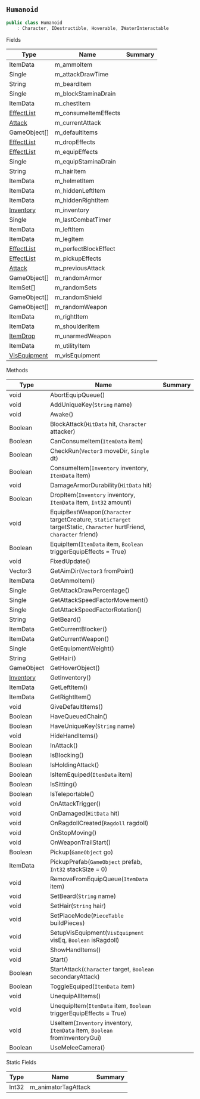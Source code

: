 ## `Humanoid`

```csharp
public class Humanoid
    : Character, IDestructible, Hoverable, IWaterInteractable

```

Fields

| Type | Name | Summary | 
| --- | --- | --- | 
| ItemData | m_ammoItem |  | 
| Single | m_attackDrawTime |  | 
| String | m_beardItem |  | 
| Single | m_blockStaminaDrain |  | 
| ItemData | m_chestItem |  | 
| [EffectList](./EffectList.md) | m_consumeItemEffects |  | 
| [Attack](./Attack.md) | m_currentAttack |  | 
| GameObject[] | m_defaultItems |  | 
| [EffectList](./EffectList.md) | m_dropEffects |  | 
| [EffectList](./EffectList.md) | m_equipEffects |  | 
| Single | m_equipStaminaDrain |  | 
| String | m_hairItem |  | 
| ItemData | m_helmetItem |  | 
| ItemData | m_hiddenLeftItem |  | 
| ItemData | m_hiddenRightItem |  | 
| [Inventory](./Inventory.md) | m_inventory |  | 
| Single | m_lastCombatTimer |  | 
| ItemData | m_leftItem |  | 
| ItemData | m_legItem |  | 
| [EffectList](./EffectList.md) | m_perfectBlockEffect |  | 
| [EffectList](./EffectList.md) | m_pickupEffects |  | 
| [Attack](./Attack.md) | m_previousAttack |  | 
| GameObject[] | m_randomArmor |  | 
| ItemSet[] | m_randomSets |  | 
| GameObject[] | m_randomShield |  | 
| GameObject[] | m_randomWeapon |  | 
| ItemData | m_rightItem |  | 
| ItemData | m_shoulderItem |  | 
| [ItemDrop](./ItemDrop.md) | m_unarmedWeapon |  | 
| ItemData | m_utilityItem |  | 
| [VisEquipment](./VisEquipment.md) | m_visEquipment |  | 


Methods

| Type | Name | Summary | 
| --- | --- | --- | 
| void | AbortEquipQueue() |  | 
| void | AddUniqueKey(`String` name) |  | 
| void | Awake() |  | 
| Boolean | BlockAttack(`HitData` hit, `Character` attacker) |  | 
| Boolean | CanConsumeItem(`ItemData` item) |  | 
| Boolean | CheckRun(`Vector3` moveDir, `Single` dt) |  | 
| Boolean | ConsumeItem(`Inventory` inventory, `ItemData` item) |  | 
| void | DamageArmorDurability(`HitData` hit) |  | 
| Boolean | DropItem(`Inventory` inventory, `ItemData` item, `Int32` amount) |  | 
| void | EquipBestWeapon(`Character` targetCreature, `StaticTarget` targetStatic, `Character` hurtFriend, `Character` friend) |  | 
| Boolean | EquipItem(`ItemData` item, `Boolean` triggerEquipEffects = True) |  | 
| void | FixedUpdate() |  | 
| Vector3 | GetAimDir(`Vector3` fromPoint) |  | 
| ItemData | GetAmmoItem() |  | 
| Single | GetAttackDrawPercentage() |  | 
| Single | GetAttackSpeedFactorMovement() |  | 
| Single | GetAttackSpeedFactorRotation() |  | 
| String | GetBeard() |  | 
| ItemData | GetCurrentBlocker() |  | 
| ItemData | GetCurrentWeapon() |  | 
| Single | GetEquipmentWeight() |  | 
| String | GetHair() |  | 
| GameObject | GetHoverObject() |  | 
| [Inventory](./Inventory.md) | GetInventory() |  | 
| ItemData | GetLeftItem() |  | 
| ItemData | GetRightItem() |  | 
| void | GiveDefaultItems() |  | 
| Boolean | HaveQueuedChain() |  | 
| Boolean | HaveUniqueKey(`String` name) |  | 
| void | HideHandItems() |  | 
| Boolean | InAttack() |  | 
| Boolean | IsBlocking() |  | 
| Boolean | IsHoldingAttack() |  | 
| Boolean | IsItemEquiped(`ItemData` item) |  | 
| Boolean | IsSitting() |  | 
| Boolean | IsTeleportable() |  | 
| void | OnAttackTrigger() |  | 
| void | OnDamaged(`HitData` hit) |  | 
| void | OnRagdollCreated(`Ragdoll` ragdoll) |  | 
| void | OnStopMoving() |  | 
| void | OnWeaponTrailStart() |  | 
| Boolean | Pickup(`GameObject` go) |  | 
| ItemData | PickupPrefab(`GameObject` prefab, `Int32` stackSize = 0) |  | 
| void | RemoveFromEquipQueue(`ItemData` item) |  | 
| void | SetBeard(`String` name) |  | 
| void | SetHair(`String` hair) |  | 
| void | SetPlaceMode(`PieceTable` buildPieces) |  | 
| void | SetupVisEquipment(`VisEquipment` visEq, `Boolean` isRagdoll) |  | 
| void | ShowHandItems() |  | 
| void | Start() |  | 
| Boolean | StartAttack(`Character` target, `Boolean` secondaryAttack) |  | 
| Boolean | ToggleEquiped(`ItemData` item) |  | 
| void | UnequipAllItems() |  | 
| void | UnequipItem(`ItemData` item, `Boolean` triggerEquipEffects = True) |  | 
| void | UseItem(`Inventory` inventory, `ItemData` item, `Boolean` fromInventoryGui) |  | 
| Boolean | UseMeleeCamera() |  | 


Static Fields

| Type | Name | Summary | 
| --- | --- | --- | 
| Int32 | m_animatorTagAttack |  | 


